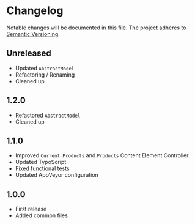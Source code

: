 Changelog
=========

Notable changes will be documented in this file. The project adheres to [Semantic Versioning].

Unreleased
----------

* Updated `AbstractModel`
* Refactoring / Renaming
* Cleaned up

1.2.0
-----

* Refactored `AbstractModel`
* Cleaned up

1.1.0
-----

* Improved `Current Products` and `Products` Content Element Controller
* Updated TypoScript
* Fixed functional tests
* Updated AppVeyor configuration

1.0.0
-----

* First release
* Added common files

[Semantic Versioning]: http://semver.org "Semantic Versioning"